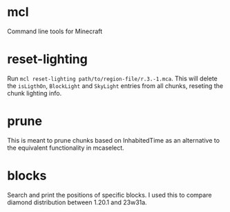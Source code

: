 # mcl
Command line tools for Minecraft

# reset-lighting

Run `mcl reset-lighting path/to/region-file/r.3.-1.mca`. This will delete the `isLigthOn`, `BlockLight` and `SkyLight` entries from all chunks, reseting the chunk lighting info.

# prune

This is meant to prune chunks based on InhabitedTime as an alternative to the equivalent functionality in mcaselect.

# blocks

Search and print the positions of specific blocks. I used this to compare diamond distribution between 1.20.1 and 23w31a.
